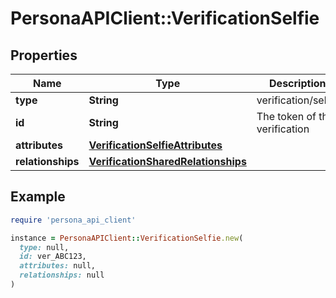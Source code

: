 # PersonaAPIClient::VerificationSelfie

## Properties

| Name | Type | Description | Notes |
| ---- | ---- | ----------- | ----- |
| **type** | **String** | verification/selfie | [optional] |
| **id** | **String** | The token of the verification | [optional] |
| **attributes** | [**VerificationSelfieAttributes**](VerificationSelfieAttributes.md) |  | [optional] |
| **relationships** | [**VerificationSharedRelationships**](VerificationSharedRelationships.md) |  | [optional] |

## Example

```ruby
require 'persona_api_client'

instance = PersonaAPIClient::VerificationSelfie.new(
  type: null,
  id: ver_ABC123,
  attributes: null,
  relationships: null
)
```

